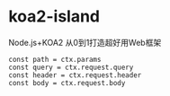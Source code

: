 # koa2-island
Node.js+KOA2 从0到1打造超好用Web框架 

    const path = ctx.params
    const query = ctx.request.query
    const header = ctx.request.header
    const body = ctx.request.body
